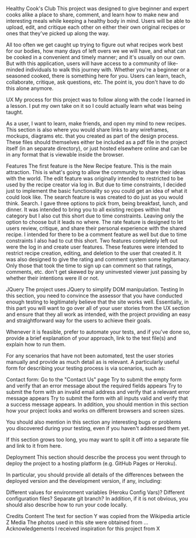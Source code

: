 Healthy Cook's Club
This project was designed to give beginner and expert cooks alike a place to share, comment, and learn how to make 
new and interesting meals while keeping a healthy body in mind. Users will be able to upload, edit, and critique each other 
on either their own original recipes or ones that they've picked up along the way. 

All too often we get caught up trying to figure out what recipes work best for our bodies, how many days of left overs we
we will have, and what can be cooked in a convenient and timely manner; and it's usually on our own. 
But with this application, users will have access to a community of like-minded individuals to walk this journey with.
Whether you're a beginner or a seasoned cooked, there is something here for you. Users can learn, teach, collaborate,
critique, ask questions, etc. The point is, you don't have to do this alone anymore.

UX
My process for this project was to follow along with the code I learned in a lesson. I put my own take on it so I could 
actually learn what was being taught. 


As a user, I want to learn, make friends, and open my mind to new recipes.
This section is also where you would share links to any wireframes, mockups, diagrams etc. that you created as part of 
the design process. These files should themselves either be included as a pdf file in the project itself 
(in an separate directory), or just hosted elsewhere online and can be in any format that is viewable inside the browser.

Features
The first feature is the New Recipe feature. This is the main attraction. This is what's going to allow the community to
share their ideas with the world.
The edit feature was originally intended to restricted to be used by the recipe creator via log in. But due to time 
constraints, I decided just to implement the basic functionality so you could get an idea of what it could look like.
The search feature is was created to do just as you would think. Search. I gave three options to pick from, being breakfast,
lunch, and dinner. It was intended to bring you to all existing recipes within that category but I also cut this short
due to time constraints. Leaving only the option to choose but it leads no where. 
The rate feature is designed to let users review, critique, and share their personal experience with the shared
recipe. I intended for there to be a comment feature as well but due to time constraints I also had to cut this short. 
Two features completely left out were the log in and create user features. These features were intended to restrict recipe
creation, editing, and deletion to the user that created it. It was also designed to give the rating and comment system
some legitamacy. Only those that took the time to sign up can comment so that ratings, comments, etc. don't get skewed
by any uninvested viewer just passing by whether their intentions were ill or not. 

JQuery
The project uses JQuery to simplify DOM manipulation.
Testing
In this section, you need to convince the assessor that you have conducted enough testing to legitimately believe that the site works well. Essentially, in this part you will want to go over all of your user stories from the UX section and ensure that they all work as intended, with the project providing an easy and straightforward way for the users to achieve their goals.

Whenever it is feasible, prefer to automate your tests, and if you've done so, provide a brief explanation of your approach, link to the test file(s) and explain how to run them.

For any scenarios that have not been automated, test the user stories manually and provide as much detail as is relevant. A particularly useful form for describing your testing process is via scenarios, such as:

Contact form:
Go to the "Contact Us" page
Try to submit the empty form and verify that an error message about the required fields appears
Try to submit the form with an invalid email address and verify that a relevant error message appears
Try to submit the form with all inputs valid and verify that a success message appears.
In addition, you should mention in this section how your project looks and works on different browsers and screen sizes.

You should also mention in this section any interesting bugs or problems you discovered during your testing, even if you haven't addressed them yet.

If this section grows too long, you may want to split it off into a separate file and link to it from here.

Deployment
This section should describe the process you went through to deploy the project to a hosting platform (e.g. GitHub Pages or Heroku).

In particular, you should provide all details of the differences between the deployed version and the development version, if any, including:

Different values for environment variables (Heroku Config Vars)?
Different configuration files?
Separate git branch?
In addition, if it is not obvious, you should also describe how to run your code locally.

Credits
Content
The text for section Y was copied from the Wikipedia article Z
Media
The photos used in this site were obtained from ...
Acknowledgements
I received inspiration for this project from X